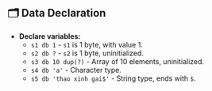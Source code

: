 ## 🗂 Data Declaration
- **Declare variables:**
  - `s1 db 1` - `s1` is 1 byte, with value 1.
  - `s2 db ?` - `s2` is 1 byte, uninitialized.
  - `s3 db 10 dup(?)` - Array of 10 elements, uninitialized.
  - `s4 db 'a'` - Character type.
  - `s5 db 'thao xinh gai$'` - String type, ends with `$`.
  
  

